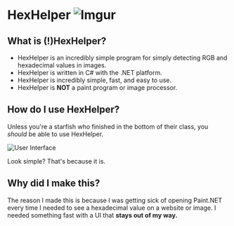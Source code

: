 # HexHelper                                                   ![Imgur](http://i.imgur.com/N7FFTxz.png)

## What is (!)HexHelper?
* HexHelper is an incredibly simple program for simply detecting RGB and hexadecimal values in images.
* HexHelper is written in C# with the .NET platform.
* HexHelper is incredibly simple, fast, and easy to use.
* HexHelper is <b>NOT</b> a paint program or image processor.

## How do I use HexHelper?
Unless you're a starfish who finished in the bottom of their class, you <i>should</i> be able to use HexHelper.

![User Interface](http://i.imgur.com/Cl8n0fK.png)

Look simple? That's because it is.

## Why did I make this?
The reason I made this is because I was getting sick of opening Paint.NET every time I needed to see a hexadecimal value on a website or image. I needed something fast with a UI that <b>stays out of my way.</b>
